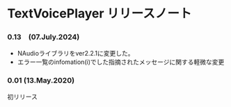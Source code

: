 # TextVoicePlayer リリースノート

### 0.13　(07.July.2024)
* NAudioライブラリをver2.2.1に変更した。
* エラー一覧のinfomation(i)でした指摘されたメッセージに関する軽微な変更

### 0.01 (13.May.2020)
初リリース


